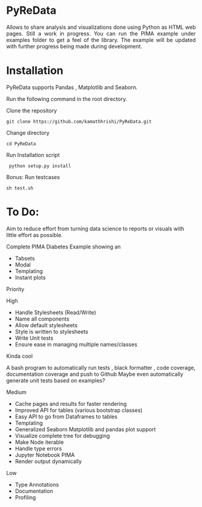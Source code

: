 # PyReData
<p style="text-align:justify">Allows to share analysis and visualizations done using Python as HTML web pages. Still a work in progress. You can run the PIMA example under examples folder to get a feel of the library. The example will be updated with further progress being made during development. </p>

<h1>Installation</h1>

PyReData supports Pandas , Matplotlib and Seaborn.

Run the following command in the root directory.

Clone the repository

```git clone https://github.com/kamathhrishi/PyReData.git```

Change directory

```cd PyReData```

Run Installation script

``` python setup.py install```

Bonus: Run testcases

``` sh test.sh ```

<h1>To Do:</h1>

Aim to reduce effort from turning data science to reports or visuals with little effort as possible.

Complete PIMA Diabetes Example showing an

* Tabsets
* Modal
* Templating
* Instant plots

Priority

High
* Handle Stylesheets (Read/Write)
* Name all components
* Allow default stylesheets
* Style is written to stylesheets
* Write Unit tests
* Ensure ease in managing multiple names/classes

Kinda cool

A bash program to automatically run tests , black formatter , code coverage, documentation coverage and push to Github
Maybe even automatically generate unit tests based on examples?

Medium

* Cache pages and results for faster rendering
* Improved API for tables (various bootstrap classes)
* Easy API to go from Dataframes to tables
* Templating
* Generalized Seaborn Matplotlib and pandas plot support
* Visualize complete tree for debugging
* Make Node iterable
* Handle type errors
* Jupyter Notebook PIMA
* Render output dynamically

Low
* Type Annotations
* Documentation
* Profiling
